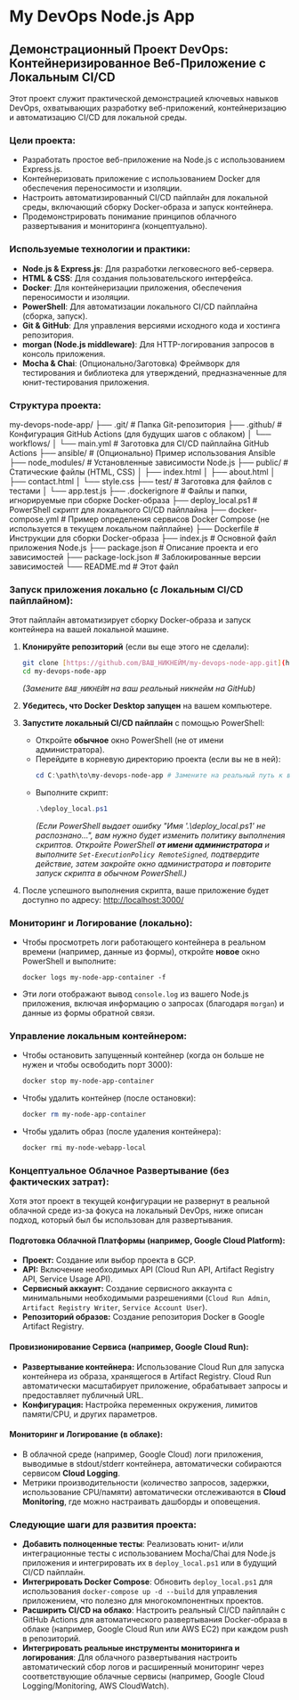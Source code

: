 # My DevOps Node.js App

## Демонстрационный Проект DevOps: Контейнеризированное Веб-Приложение с Локальным CI/CD

Этот проект служит практической демонстрацией ключевых навыков DevOps, охватывающих разработку веб-приложений, контейнеризацию и автоматизацию CI/CD для локальной среды.

### **Цели проекта:**

* Разработать простое веб-приложение на Node.js с использованием Express.js.
* Контейнеризовать приложение с использованием Docker для обеспечения переносимости и изоляции.
* Настроить автоматизированный CI/CD пайплайн для локальной среды, включающий сборку Docker-образа и запуск контейнера.
* Продемонстрировать понимание принципов облачного развертывания и мониторинга (концептуально).

### **Используемые технологии и практики:**

* **Node.js & Express.js**: Для разработки легковесного веб-сервера.
* **HTML & CSS**: Для создания пользовательского интерфейса.
* **Docker**: Для контейнеризации приложения, обеспечения переносимости и изоляции.
* **PowerShell**: Для автоматизации локального CI/CD пайплайна (сборка, запуск).
* **Git & GitHub**: Для управления версиями исходного кода и хостинга репозитория.
* **morgan (Node.js middleware)**: Для HTTP-логирования запросов в консоль приложения.
* **Mocha & Chai**: (Опционально/Заготовка) Фреймворк для тестирования и библиотека для утверждений, предназначенные для юнит-тестирования приложения.

### **Структура проекта:**

my-devops-node-app/
├── .git/                               # Папка Git-репозитория
├── .github/                            # Конфигурация GitHub Actions (для будущих шагов с облаком)
│   └── workflows/
│       └── main.yml                    # Заготовка для CI/CD пайплайна GitHub Actions
├── ansible/                            # (Опционально) Пример использования Ansible
├── node_modules/                       # Установленные зависимости Node.js
├── public/                             # Статические файлы (HTML, CSS)
│   ├── index.html
│   ├── about.html
│   ├── contact.html
│   └── style.css
├── test/                               # Заготовка для файлов с тестами
│   └── app.test.js
├── .dockerignore                       # Файлы и папки, игнорируемые при сборке Docker-образа
├── deploy_local.ps1                    # PowerShell скрипт для локального CI/CD пайплайна
├── docker-compose.yml                  # Пример определения сервисов Docker Compose (не используется в текущем локальном пайплайне)
├── Dockerfile                          # Инструкции для сборки Docker-образа
├── index.js                            # Основной файл приложения Node.js
├── package.json                        # Описание проекта и его зависимостей
├── package-lock.json                   # Заблокированные версии зависимостей
└── README.md                           # Этот файл


### **Запуск приложения локально (с Локальным CI/CD пайплайном):**

Этот пайплайн автоматизирует сборку Docker-образа и запуск контейнера на вашей локальной машине.

1.  **Клонируйте репозиторий** (если вы еще этого не сделали):
    ```bash
    git clone [https://github.com/ВАШ_НИКНЕЙМ/my-devops-node-app.git](https://github.com/ВАШ_НИКНЕЙМ/my-devops-node-app.git)
    cd my-devops-node-app
    ```
    *(Замените `ВАШ_НИКНЕЙМ` на ваш реальный никнейм на GitHub)*

2.  **Убедитесь, что Docker Desktop запущен** на вашем компьютере.

3.  **Запустите локальный CI/CD пайплайн** с помощью PowerShell:
    * Откройте **обычное** окно PowerShell (не от имени администратора).
    * Перейдите в корневую директорию проекта (если вы не в ней):
        ```powershell
        cd C:\path\to\my-devops-node-app # Замените на реальный путь к вашему проекту
        ```
    * Выполните скрипт:
        ```powershell
        .\deploy_local.ps1
        ```
        *(Если PowerShell выдает ошибку "Имя '.\deploy_local.ps1' не распознано...", вам нужно будет изменить политику выполнения скриптов. Откройте PowerShell **от имени администратора** и выполните `Set-ExecutionPolicy RemoteSigned`, подтвердите действие, затем закройте окно администратора и повторите запуск скрипта в обычном PowerShell.)*

4.  После успешного выполнения скрипта, ваше приложение будет доступно по адресу:
    [http://localhost:3000/](http://localhost:3000/)

### **Мониторинг и Логирование (локально):**

* Чтобы просмотреть логи работающего контейнера в реальном времени (например, данные из формы), откройте **новое** окно PowerShell и выполните:
    ```powersels
    docker logs my-node-app-container -f
    ```
* Эти логи отображают вывод `console.log` из вашего Node.js приложения, включая информацию о запросах (благодаря `morgan`) и данные из формы обратной связи.

### **Управление локальным контейнером:**

* Чтобы остановить запущенный контейнер (когда он больше не нужен и чтобы освободить порт 3000):
    ```powershell
    docker stop my-node-app-container
    ```
* Чтобы удалить контейнер (после остановки):
    ```powershell
    docker rm my-node-app-container
    ```
* Чтобы удалить образ (после удаления контейнера):
    ```powershell
    docker rmi my-node-webapp-local
    ```

### **Концептуальное Облачное Развертывание (без фактических затрат):**

Хотя этот проект в текущей конфигурации не развернут в реальной облачной среде из-за фокуса на локальный DevOps, ниже описан подход, который был бы использован для развертывания.

#### **Подготовка Облачной Платформы (например, Google Cloud Platform):**

* **Проект:** Создание или выбор проекта в GCP.
* **API:** Включение необходимых API (Cloud Run API, Artifact Registry API, Service Usage API).
* **Сервисный аккаунт:** Создание сервисного аккаунта с минимальными необходимыми разрешениями (`Cloud Run Admin`, `Artifact Registry Writer`, `Service Account User`).
* **Репозиторий образов:** Создание репозитория Docker в Google Artifact Registry.

#### **Провизионирование Сервиса (например, Google Cloud Run):**

* **Развертывание контейнера:** Использование Cloud Run для запуска контейнера из образа, хранящегося в Artifact Registry. Cloud Run автоматически масштабирует приложение, обрабатывает запросы и предоставляет публичный URL.
* **Конфигурация:** Настройка переменных окружения, лимитов памяти/CPU, и других параметров.

#### **Мониторинг и Логирование (в облаке):**

* В облачной среде (например, Google Cloud) логи приложения, выводимые в stdout/stderr контейнера, автоматически собираются сервисом **Cloud Logging**.
* Метрики производительности (количество запросов, задержки, использование CPU/памяти) автоматически отслеживаются в **Cloud Monitoring**, где можно настраивать дашборды и оповещения.

### **Следующие шаги для развития проекта:**

* **Добавить полноценные тесты**: Реализовать юнит- и/или интеграционные тесты с использованием Mocha/Chai для Node.js приложения и интегрировать их в `deploy_local.ps1` или в будущий CI/CD пайплайн.
* **Интегрировать Docker Compose**: Обновить `deploy_local.ps1` для использования `docker-compose up -d --build` для управления приложением, что полезно для многокомпонентных проектов.
* **Расширить CI/CD на облако**: Настроить реальный CI/CD пайплайн с GitHub Actions для автоматического развертывания Docker-образа в облаке (например, Google Cloud Run или AWS EC2) при каждом push в репозиторий.
* **Интегрировать реальные инструменты мониторинга и логирования**: Для облачного развертывания настроить автоматический сбор логов и расширенный мониторинг через соответствующие облачные сервисы (например, Google Cloud Logging/Monitoring, AWS CloudWatch).
